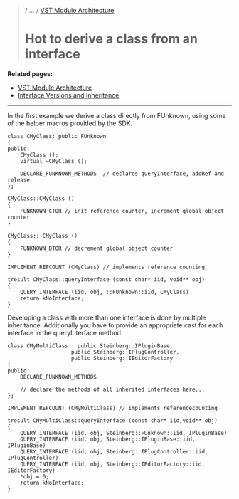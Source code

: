 >/ ... / [VST Module Architecture](../VST+Module+Architecture/Index.md)
>
># Hot to derive a class from an interface

**Related pages:**

- [VST Module Architecture](../VST+Module+Architecture/Index.md)
- [Interface Versions and Inheritance](../VST+Module+Architecture/Interface+Versions+and+Inheritance.md)

---

In the first example we derive a class directly from FUnknown, using some of the helper macros provided by the SDK.

```
class CMyClass: public FUnknown
{
public:
    CMyClass ();
    virtual ~CMyClass ();

    DECLARE_FUNKNOWN_METHODS  // declares queryInterface, addRef and release
};

CMyClass::CMyClass ()
{
    FUNKNOWN_CTOR // init reference counter, increment global object counter
}

CMyClass::~CMyClass ()
{
    FUNKNOWN_DTOR // decrement global object counter
}

IMPLEMENT_REFCOUNT (CMyClass) // implements reference counting

tresult CMyClass::queryInterface (const char* iid, void** obj)
{
    QUERY_INTERFACE (iid, obj, ::FUnknown::iid, CMyClass)
    return kNoInterface;
}
```

Developing a class with more than one interface is done by multiple inheritance. Additionally you have to provide an appropriate cast for each interface in the queryInterface method.

```
class CMyMultiClass : public Steinberg::IPluginBase,
                    public Steinberg::IPlugController,
                    public Steinberg::IEditorFactory
{
public:
    DECLARE_FUNKNOWN_METHODS

    // declare the methods of all inherited interfaces here...
};

IMPLEMENT_REFCOUNT (CMyMultiClass) // implements referencecounting

tresult CMyMultiClass::queryInterface (const char* iid,void** obj)
{
    QUERY_INTERFACE (iid, obj, Steinberg::FUnknown::iid, IPluginBase)
    QUERY_INTERFACE (iid, obj, Steinberg::IPluginBase::iid, IPluginBase)
    QUERY_INTERFACE (iid, obj, Steinberg::IPlugController::iid, IPlugController)
    QUERY_INTERFACE (iid, obj, Steinberg::IEditorFactory::iid, IEditorFactory)
    *obj = 0;
    return kNoInterface;
}
```